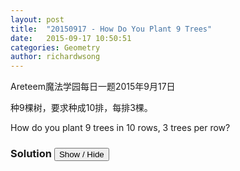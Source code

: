 ```yaml
---
layout: post
title:  "20150917 - How Do You Plant 9 Trees"
date:   2015-09-17 10:50:51
categories: Geometry
author: richardwsong
---
```

Areteem魔法学园每日一题2015年9月17日

种9棵树，要求种成10排，每排3棵。

How do you plant 9 trees in 10 rows, 3 trees per row?


### Solution <button>Show / Hide</button>

<solution>

<script>var svg = document.createElementNS('http://www.w3.org/2000/svg', 'svg');
svg.setAttribute('width', 300)
svg.setAttribute('height', 300)
svg.style.background = "PaleGreen";
document.getElementsByTagName("solution")[0].appendChild(svg);
var g = document.createElementNS('http://www.w3.org/2000/svg', 'g');
g.setAttribute('transform', 'translate(50,50)');
svg.appendChild(g);


function point(x, y) {
  var c = document.createElementNS('http://www.w3.org/2000/svg', 'circle');
  c.setAttribute('cx', x * 5 );
  c.setAttribute('cy', y * 5);
  c.setAttribute('r', 10)
  g.appendChild(c);
}
function line(x1, y1, x2, y2) {
  var aLine = document.createElementNS('http://www.w3.org/2000/svg', 'line');
    aLine.setAttribute('x1', x1 * 5);
    aLine.setAttribute('y1', y1 * 5);
    aLine.setAttribute('x2', x2 * 5);
    aLine.setAttribute('y2', y2 * 5 );
    aLine.setAttribute('stroke', 'blue');
    aLine.setAttribute('stroke-width', 2);

  g.appendChild(aLine);
}

point(0,0);
point(20,0);
point(40,0);
point(10,20);
point(20,20);
point(30,20);
point(0,40);
point(20,40);
point(40,40);

line(0,0,40,0);
line(10,20,30,20);
line(0,40,40,40);
line(20,0,20,40);
line(0,0,40,40);
line(40,0,0,40);
line(0,0,20,40);
line(40,0,20,40);
line(20,0,0,40);
line(20,0,40,40);
</script>

</solution>
